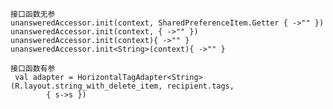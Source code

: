 
    接口函数无参
    unansweredAccessor.init(context, SharedPreferenceItem.Getter { ->"" })
    unansweredAccessor.init(context, { ->"" })
    unansweredAccessor.init(context){ ->"" }
    unansweredAccessor.init<String>(context){ ->"" }

    接口函数有参
     val adapter = HorizontalTagAdapter<String>(R.layout.string_with_delete_item, recipient.tags,
            { s->s })